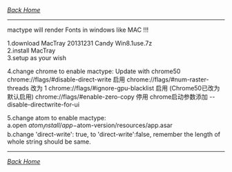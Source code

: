 _*[Back Home](https://bluefalconjun.github.io)*_  
***


mactype will render Fonts in windows like MAC !!!

1.download MacTray 20131231 Candy Win8.1use.7z  
2.install MacTray  
3.setup as your wish  

4.change chrome to enable mactype: Update with chrome50
    chrome://flags/#disable-direct-write 启用
    chrome://flags/#num-raster-threads 改为 1
    chrome://flags/#ignore-gpu-blacklist 启用 (Chrome50已改为默认启用)
    chrome://flags/#enable-zero-copy 停用
    chrome启动参数添加 --disable-directwrite-for-ui

5.change atom to enable mactype:  
    a.open $atom_install/app-$atom-version/resources/app.asar  
    b.change 'direct-write': true, to 'direct-write':false, remember the length of whole string should be same.  

***
_*[Back Home](https://bluefalconjun.github.io)*_  
